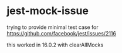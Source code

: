 # jest-mock-issue
trying to provide minimal test case for https://github.com/facebook/jest/issues/2116

this worked in 16.0.2 with clearAllMocks
